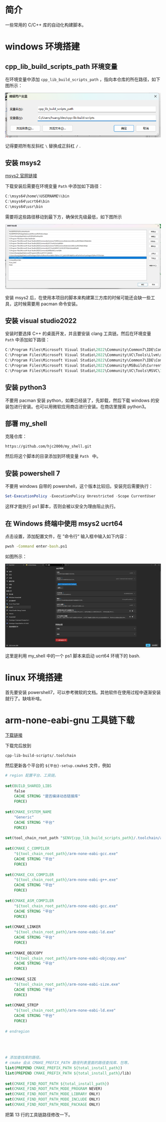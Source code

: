 # 简介

一些常用的 C/C++ 库的自动化构建脚本。

# windows 环境搭建

## cpp_lib_build_scripts_path 环境变量

在环境变量中添加 `cpp_lib_build_scripts_path` ，指向本仓库的所在路径，如下图所示：

![image-20250311083722513](README.assets/image-20250311083722513.png)

记得要把所有反斜杠 `\` 替换成正斜杠 `/` .

## 安装 msys2

[msys2 官网链接](https://www.msys2.org/)

下载安装后需要在环境变量 `Path` 中添加如下路径：

```powershell
C:\msys64\home\%USERNAME%\bin
C:\msys64\ucrt64\bin
C:\msys64\usr\bin
```

需要将这些路径移动到最下方，确保优先级最低，如下图所示

![微信截图_20240404233236](./README.assets/微信截图_20240404233236.png)

安装 msys2 后，在使用本项目的脚本来构建第三方库的时候可能还会缺一些工具，这时候需要用 pacman 命令安装。

## 安装 visual studio2022

安装时要选择 C++ 的桌面开发，并且要安装 clang 工具链。然后在环境变量 `Path` 中添加如下路径：

```powershell
C:\Program Files\Microsoft Visual Studio\2022\Community\Common7\IDE\CommonExtensions\Microsoft\CMake\CMake\bin
C:\Program Files\Microsoft Visual Studio\2022\Community\VC\Tools\Llvm\x64\bin
C:\Program Files\Microsoft Visual Studio\2022\Community\Common7\IDE\CommonExtensions\Microsoft\CMake\Ninja
C:\Program Files\Microsoft Visual Studio\2022\Community\MSBuild\Current\Bin
C:\Program Files\Microsoft Visual Studio\2022\Community\VC\Tools\MSVC\14.39.33519\bin\Hostx64\x64
```

## 安装 python3

不要用 pacman 安装 python，如果已经装了，先卸载，然后下载 windows 的安装包进行安装。也可以用微软应用商店进行安装。在商店里搜索 python3。

## 部署 my_shell

克隆仓库：

```
https://github.com/hjc2000/my_shell.git
```

然后将这个脚本的目录添加到环境变量 `Path ` 中。

## 安装 powershell 7

不要用 windows 自带的 powershell，这个版本比较旧。安装完后需要执行：

```powershell
Set-ExecutionPolicy -ExecutionPolicy Unrestricted -Scope CurrentUser
```

这样才能执行 ps1 脚本，否则会被以安全为理由阻止执行。

## 在 Windows 终端中使用 msys2 ucrt64

点击设置，添加配置文件，在 ”命令行“ 输入框中输入如下内容：

```cmd
pwsh -Command enter-bash.ps1
```

如图所示：

![image-20250306231255463](./README.assets/image-20250306231255463.png)

这里是利用 my_shell 中的一个 ps1 脚本来启动 ucrt64 环境下的 bash.

# linux 环境搭建

首先要安装 powershell7，可以参考微软的文档。其他软件在使用过程中逐渐安装就行了。缺啥补啥。

# arm-none-eabi-gnu 工具链下载

[下载链接](https://developer.arm.com/downloads/-/arm-gnu-toolchain-downloads)

下载完后放到

```
cpp-lib-build-scripts/.toolchain
```

然后更新各个平台的 `${平台}-setup.cmake$` 文件，例如

```cmake
# region 配置平台、工具链。

set(BUILD_SHARED_LIBS
	false
	CACHE STRING "是否编译动态链接库"
	FORCE)

set(CMAKE_SYSTEM_NAME
	"Generic"
	CACHE STRING "平台"
	FORCE)

set(tool_chain_root_path "$ENV{cpp_lib_build_scripts_path}/.toolchain/arm-none-eabi-14.2/bin")

set(CMAKE_C_COMPILER
	"${tool_chain_root_path}/arm-none-eabi-gcc.exe"
	CACHE STRING "平台"
	FORCE)

set(CMAKE_CXX_COMPILER
	"${tool_chain_root_path}/arm-none-eabi-g++.exe"
	CACHE STRING "平台"
	FORCE)

set(CMAKE_ASM_COMPILER
	"${tool_chain_root_path}/arm-none-eabi-gcc.exe"
	CACHE STRING "平台"
	FORCE)

set(CMAKE_LINKER
	"${tool_chain_root_path}/arm-none-eabi-ld.exe"
	CACHE STRING "平台"
	FORCE)

set(CMAKE_OBJCOPY
	"${tool_chain_root_path}/arm-none-eabi-objcopy.exe"
	CACHE STRING "平台"
	FORCE)

set(CMAKE_SIZE
	"${tool_chain_root_path}/arm-none-eabi-size.exe"
	CACHE STRING "平台"
	FORCE)

set(CMAKE_STRIP
	"${tool_chain_root_path}/arm-none-eabi-ld.exe"
	CACHE STRING "平台"
	FORCE)

# endregion




# 添加查找库的路径。
# cmake 会从 CMAKE_PREFIX_PATH 路径列表里面的路径查找库、包等。
list(PREPEND CMAKE_PREFIX_PATH ${total_install_path})
list(PREPEND CMAKE_PREFIX_PATH ${total_install_path}/lib)

set(CMAKE_FIND_ROOT_PATH ${total_install_path})
set(CMAKE_FIND_ROOT_PATH_MODE_PROGRAM NEVER)
set(CMAKE_FIND_ROOT_PATH_MODE_LIBRARY ONLY)
set(CMAKE_FIND_ROOT_PATH_MODE_INCLUDE ONLY)
set(CMAKE_FIND_ROOT_PATH_MODE_PACKAGE ONLY)

```

把第 13 行的工具链路径修改一下。
